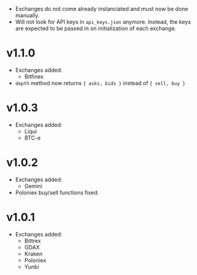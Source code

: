 
* Exchanges do not come already instanciated and must now be done manually.
* Will not look for API keys in `api_keys.json` anymore. Instead, the keys are expected to be passed in on initialization of each exchange.

# v1.1.0

* Exchanges added:
  * Bitfinex
* `depth` method now returns `{ asks, bids }` instead of `{ sell, buy }`

# v1.0.3

* Exchanges added:
  * Liqui
  * BTC-e

# v1.0.2

* Exchanges added:
  * Gemini
* Poloniex buy/sell functions fixed.

# v1.0.1

* Exchanges added:
  * Bittrex
  * GDAX
  * Kraken
  * Poloniex
  * Yunbi
